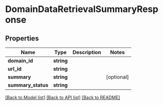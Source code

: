 # DomainDataRetrievalSummaryResponse

## Properties
Name | Type | Description | Notes
------------ | ------------- | ------------- | -------------
**domain_id** | **string** |  | 
**url_id** | **string** |  | 
**summary** | **string** |  | [optional] 
**summary_status** | **string** |  | 

[[Back to Model list]](../../README.md#documentation-for-models) [[Back to API list]](../../README.md#documentation-for-api-endpoints) [[Back to README]](../../README.md)


